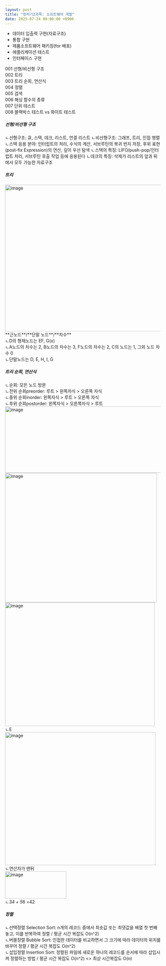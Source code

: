 ```yaml
---
layout: post
title: "정처기2과목: 소프트웨어 개발"
date: 2025-07-24 00:00:00 +0900
---
```


* 데이터 입출력 구현(자료구조)
* 통합 구현
* 제품소프트웨어 패키징(for 배포)
* 애플리케이션 테스트 
* 인터페이스 구현

001 선형/비선형 구조<br/>
002 트리<br/>
003 트리 순회, 연산식<br/>
004 정렬<br/>
005 검색<br/>
006 해싱 함수의 종류<br/>
007 단위 테스트<br/>
008 블랙박스 테스트 vs 화이트 테스트<br/>

##### 선형/비선형 구조
ㄴ선형구조: 큐, 스택, 데크, 리스트, 연결 리스트
ㄴ비선형구조: 그래프, 트리, 인접 행렬
ㄴ스택 응용 분야: 인터럽트의 처리, 수식의 계산, 서브루틴의 복귀 번지 저장, 후위 표현(post-fix Expression)의 연산, 깊이 우선 탐색
ㄴ스택의 특징: LIFO/push-pop/인터럽트 처리, 서브루틴 호출 작업 등에 응용된다
ㄴ데크의 특징: 삭제가 리스트의 앞과 뒤에서 모두 가능한 자료구조

##### 트리 
<img width="974" height="474" alt="image" src="https://github.com/user-attachments/assets/ef7311d0-5839-4c9a-bb68-6eddaadf0881" />
**근노드**/**단말 노드**/**차수**<br/>
ㄴD의 형제노드는 EF, G(x)<br/>
ㄴA노드의 차수는 2, B노드의 차수는 3, F노드의 차수는 2, C의 노드는 1, 그외 노드 차수 0 <br/>
ㄴ단말노드는 D, E, H, I, G<br/>


##### 트리 순회, 연산식 
ㄴ순회: 모든 노드 방문<br/>
ㄴ전위 순회preorder: 루트 > 왼쪽자식 > 오른쪽 자식<br/>
ㄴ중위 순회inorder: 왼쪽자식 > 루트 > 오른쪽 자식<br/>
ㄴ후위 순회postorder: 왼쪽자식 > 오른쪽자식 > 루트 <br/>
<img width="787" height="215" alt="image" src="https://github.com/user-attachments/assets/33386d81-335d-40a5-abe4-19a4b9d0f137" /><br/>
<img width="491" height="419" alt="image" src="https://github.com/user-attachments/assets/b87e4a4b-2969-4421-8c8c-9f021cf085a3" />
<img width="484" height="400" alt="image" src="https://github.com/user-attachments/assets/2384ddeb-c723-4ea2-9148-a774f72daca6" /><br/>
ㄴE<br/>
<img width="487" height="430" alt="image" src="https://github.com/user-attachments/assets/965a54b0-fcc1-4714-9a98-1d50183eeff9" /><br/>
ㄴ연산자가 맨뒤<br/>
<img width="198" height="88" alt="image" src="https://github.com/user-attachments/assets/5ff17f4f-8e4a-4615-9aa8-29a107a84bd1" /><br/>
ㄴ3*4 + 5*6 =42


##### 정렬
ㄴ선택정렬  Selection Sort: n개의 레코드 중에서 최솟값 또는 최댓값을 배열 첫 번째 놓고, 이를 반복하여 정렬 / 평균 시간 복잡도 O(n^2)<br/>
ㄴ버블정렬 Bubble Sort: 인접한 데이터를 비교하면서 그 크기에 따라 데이터의 위치를 바꾸어 정렬 / 평균 시간 복잡도 O(n^2)<br/>
ㄴ삽입정렬 Insertion Sort: 정렬된 파일에 새로운 하나의 레코드를 순서에 따라 삽입시켜 정렬하는 방법 / 평균 시간 복잡도 O(n^2) <> 최상 시간복잡도 O(n)<br/>

